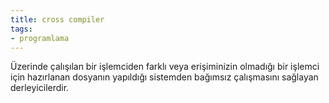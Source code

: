 ```yaml
---
title: cross compiler
tags:
- programlama
---
```


Üzerinde çalışılan bir işlemciden farklı veya erişiminizin olmadığı bir işlemci için hazırlanan dosyanın yapıldığı sistemden bağımsız çalışmasını sağlayan derleyicilerdir.
